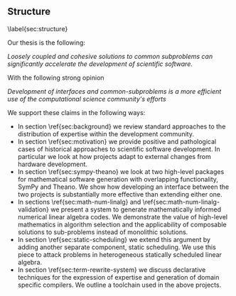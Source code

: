 
Structure
---------

\label{sec:structure}

Our thesis is the following:

*Loosely coupled and cohesive solutions to common subproblems can significantly accelerate the development of scientific software.*

With the following strong opinion

*Development of interfaces and common-subproblems is a more efficient use of
the computational science community's efforts*

We support these claims in the following ways:

*   In section \ref{sec:background} we review standard approaches to the distribution of expertise within the development community.
*   In section \ref{sec:motivation} we provide positive and pathological cases of historical approaches to scientific software development.  In particular we look at how projects adapt to external changes from hardware development.
*   In section \ref{sec:sympy-theano} we look at two high-level packages for mathematical software generation with overlapping functionality, SymPy and Theano.  We show how developing an interface between the two projects is substantially more effective than extending either one.
*   In sections \ref{sec:math-num-linalg} and \ref{sec:math-num-linalg-validation} we present a system to generate mathematically informed numerical linear algebra codes.  We demonstrate the value of high-level mathematics in algorithm selection and the applicability of composable solutions to sub-problems instead of monolithic solutions.
*   In section \ref{sec:static-scheduling} we extend this argument by adding another separate component, static scheduling.  We use this piece to attack problems in heterogeneous statically scheduled linear algebra.
*   In section \ref{sec:term-rewrite-system} we discuss declarative techniques for the expression of expertise and generation of domain specific compilers.  We outline a toolchain used in the above projects. 
